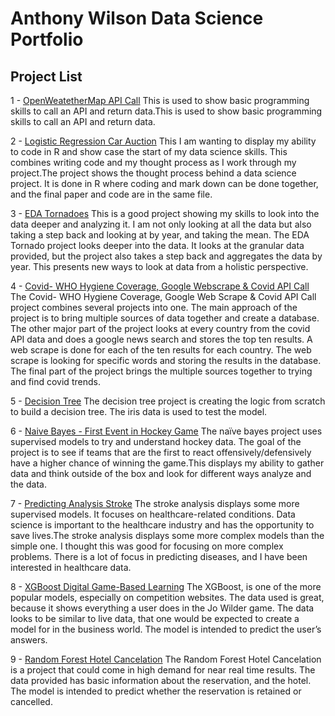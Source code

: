 # Anthony Wilson Data Science Portfolio
## Project List
1 - [OpenWeatetherMap API Call](https://github.com/wilsanth/DataScienceProjectPorfolio/tree/main/1%20-%20OpenWeatether%20API%20Call)
This is used to show basic programming skills to call an API and return data.This is used to show basic programming skills to call an API and return data.

2 - [Logistic Regression Car Auction](https://github.com/wilsanth/DataScienceProjectPorfolio/tree/main/2%20-%20Logistic%20Regression%20Car%20Auction)
This I am wanting to display my ability to code in R and show case the start of my data science skills. This combines writing code and my thought process as I work through my project.The project shows the thought process behind a data science project. It is done in R where coding and mark down can be done together, and the final paper and code are in the same file.

3 - [EDA Tornadoes](https://github.com/wilsanth/DataScienceProjectPorfolio/tree/main/3%20-%20EDA%20Tornadoes)
This is a good project showing my skills to look into the data deeper and analyzing it. I am not only looking at all the data but also taking a step back and looking at by year, and taking the mean. The EDA Tornado project looks deeper into the data. It looks at the granular data provided, but the project also takes a step back and aggregates the data by year. This presents new ways to look at data from a holistic perspective.

4 - [Covid- WHO Hygiene Coverage, Google Webscrape & Covid API Call](https://github.com/wilsanth/DataScienceProjectPorfolio/tree/main/4%20-%20Covid-%20WHO%20Hygiene%2C%20Google%20Webscrape%20%26%20Covid%20API%20Call)
The Covid- WHO Hygiene Coverage, Google Web Scrape & Covid API Call project combines several projects into one. The main approach of the project is to bring multiple sources of data together and create a database. The other major part of the project looks at every country from the covid API data and does a google news search and stores the top ten results. A web scrape is done for each of the ten results for each country. The web scrape is looking for specific words and storing the results in the database. The final part of the project brings the multiple sources together to trying and find covid trends.

5 - [Decision Tree](https://github.com/wilsanth/DataScienceProjectPorfolio/tree/main/5%20-%20Decision%20Tree)
The decision tree project is creating the logic from scratch to build a decision tree. The iris data is used to test the model.

6 - [Naive Bayes - First Event in Hockey Game](https://github.com/wilsanth/DataScienceProjectPorfolio/tree/main/6%20-%20Naive%20Bayes%20-%20First%20Event%20in%20Hockey%20Game)
The naïve bayes project uses supervised models to try and understand hockey data. The goal of the project is to see if teams that are the first to react offensively/defensively have a higher chance of winning the game.This displays my ability to gather data and think outside of the box and look for different ways analyze and the data.

7 - [Predicting Analysis Stroke](https://github.com/wilsanth/DataScienceProjectPorfolio/tree/main/7%20-%20Predicting%20Analysis%20Strokes)
The stroke analysis displays some more supervised models. It focuses on healthcare-related conditions. Data science is important to the healthcare industry and has the opportunity to save lives.The stroke analysis displays some more complex models than the simple one. I thought this was good for focusing on more complex problems. There is a lot of focus in predicting diseases, and I have been interested in healthcare data.

8 - [XGBoost Digital Game-Based Learning](https://github.com/wilsanth/DataScienceProjectPorfolio/tree/main/8%20-%20Digital%20Game%20Based%20Learning)
The XGBoost, is one of the more popular models, especially on competition websites. The data used is great, because it shows everything a user does in the Jo Wilder game. The data looks to be similar to live data, that one would be expected to create a model for in the business world. The model is intended to predict the user’s answers.

9 - [Random Forest Hotel Cancelation](https://github.com/wilsanth/DataScienceProjectPorfolio/tree/main/9%20-%20Hotel%20Reservations)
The Random Forest Hotel Cancelation is a project that could come in high demand for near real time results. The data provided has basic information about the reservation, and the hotel. The model is intended to predict whether the reservation is retained or cancelled.
